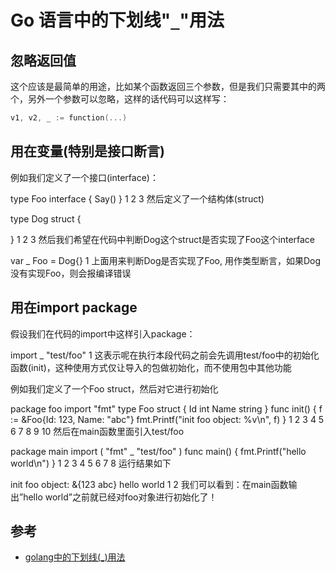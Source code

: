 # Go 语言中的下划线"`_`"用法

## 忽略返回值
这个应该是最简单的用途，比如某个函数返回三个参数，但是我们只需要其中的两个，另外一个参数可以忽略，这样的话代码可以这样写：

```go
v1, v2, _ := function(...)
```



## 用在变量(特别是接口断言)
例如我们定义了一个接口(interface)：

type Foo interface {
     Say()
}
1
2
3
然后定义了一个结构体(struct)

type Dog struct {

}
1
2
3
然后我们希望在代码中判断Dog这个struct是否实现了Foo这个interface

var _ Foo = Dog{}
1
上面用来判断Dog是否实现了Foo, 用作类型断言，如果Dog没有实现Foo，则会报编译错误

## 用在import package
假设我们在代码的import中这样引入package：

import _ "test/foo"
1
这表示呢在执行本段代码之前会先调用test/foo中的初始化函数(init)，这种使用方式仅让导入的包做初始化，而不使用包中其他功能

例如我们定义了一个Foo struct，然后对它进行初始化

package foo
import "fmt"
type Foo struct {
        Id   int
        Name string
}
func init() {
        f := &Foo{Id: 123, Name: "abc"}
        fmt.Printf("init foo object: %v\n", f)
}
1
2
3
4
5
6
7
8
9
10
然后在main函数里面引入test/foo

package main
import (
        "fmt"
        _ "test/foo"
)
func main() {
        fmt.Printf("hello world\n")
}
1
2
3
4
5
6
7
8
运行结果如下

init foo object: &{123 abc}
hello world
1
2
我们可以看到：在main函数输出”hello world”之前就已经对foo对象进行初始化了！

## 参考

- [golang中的下划线(_)用法](https://blog.csdn.net/raoxiaoya/article/details/108872221)